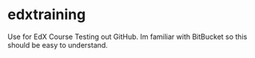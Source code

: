 # edxtraining
Use for EdX Course
Testing out GitHub.  Im familiar with BitBucket so this should be easy to understand. 
